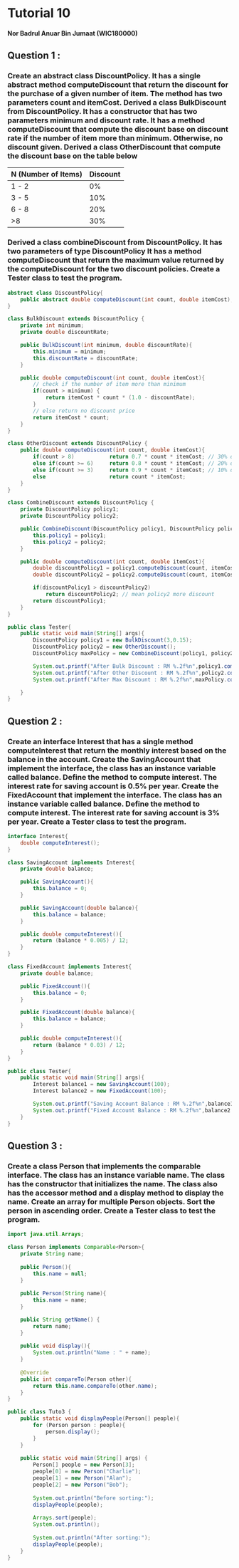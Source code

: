 

# Tutorial 10

#### Nor Badrul Anuar Bin Jumaat (WIC180000)

## Question 1 :

### Create an abstract class DiscountPolicy. It has a single abstract method computeDiscount that return the discount for the purchase of a given number of item. The method has two parameters count and itemCost. Derived a class BulkDiscount from DiscountPolicy. It has a constructor that has two parameters minimum and discount rate. It has a method computeDiscount that compute the discount base on discount rate if the number of item more than minimum. Otherwise, no discount given. Derived a class OtherDiscount that compute the discount base on the table below

| N (Number of Items) | Discount |
|---------------------|----------|
| 1 - 2               | 0%       |
| 3 - 5               | 10%      |
| 6 - 8               | 20%      |
| >8                  | 30%      |

### Derived a class combineDiscount from DiscountPolicy. It has two parameters of type DiscountPolicy It has a method computeDiscount that return the maximum value returned by the computeDiscount for the two discount policies. Create a Tester class to test the program.

```java
abstract class DiscountPolicy{
    public abstract double computeDiscount(int count, double itemCost);
}

class BulkDiscount extends DiscountPolicy {
    private int minimum;
    private double discountRate;

    public BulkDiscount(int minimum, double discountRate){
        this.minimum = minimum;
        this.discountRate = discountRate;
    }

    public double computeDiscount(int count, double itemCost){
        // check if the number of item more than minimum
        if(count > minimum) {
            return itemCost * count * (1.0 - discountRate);
        }
        // else return no discount price
        return itemCost * count;
    }
}

class OtherDiscount extends DiscountPolicy {
    public double computeDiscount(int count, double itemCost){
        if(count > 8)           return 0.7 * count * itemCost; // 30% discount
        else if(count >= 6)     return 0.8 * count * itemCost; // 20% discount
        else if(count >= 3)     return 0.9 * count * itemCost; // 10% discount
        else                    return count * itemCost;
    }
}

class CombineDiscount extends DiscountPolicy {
    private DiscountPolicy policy1;
    private DiscountPolicy policy2;

    public CombineDiscount(DiscountPolicy policy1, DiscountPolicy policy2){
        this.policy1 = policy1;
        this.policy2 = policy2;
    }

    public double computeDiscount(int count, double itemCost){
        double discountPolicy1 = policy1.computeDiscount(count, itemCost);
        double discountPolicy2 = policy2.computeDiscount(count, itemCost);

        if(discountPolicy1 > discountPolicy2)
            return discountPolicy2; // mean policy2 more discount
        return discountPolicy1;
    }
}

public class Tester{
    public static void main(String[] args){
        DiscountPolicy policy1 = new BulkDiscount(3,0.15);
        DiscountPolicy policy2 = new OtherDiscount();
        DiscountPolicy maxPolicy = new CombineDiscount(policy1, policy2);

        System.out.printf("After Bulk Discount : RM %.2f%n",policy1.computeDiscount(10,1));
        System.out.printf("After Other Discount : RM %.2f%n",policy2.computeDiscount(10,1));
        System.out.printf("After Max Discount : RM %.2f%n",maxPolicy.computeDiscount(10,1));

    }
}
```

## Question 2 :

### Create an interface Interest that has a single method computeInterest that return the monthly interest based on the balance in the account. Create the SavingAccount that implement the interface, the class has an instance variable called balance. Define the method to compute interest. The interest rate for saving account is 0.5% per year. Create the FixedAccount that implement the interface. The class has an instance variable called balance. Define the method to compute interest. The interest rate for saving account is 3% per year. Create a Tester class to test the program.
```java
interface Interest{
    double computeInterest();
}

class SavingAccount implements Interest{
    private double balance;

    public SavingAccount(){
        this.balance = 0;
    }

    public SavingAccount(double balance){
        this.balance = balance;
    }

    public double computeInterest(){
        return (balance * 0.005) / 12;
    }
}

class FixedAccount implements Interest{
    private double balance;

    public FixedAccount(){
        this.balance = 0;
    }

    public FixedAccount(double balance){
        this.balance = balance;
    }

    public double computeInterest(){
        return (balance * 0.03) / 12;
    }
}

public class Tester{
    public static void main(String[] args){
        Interest balance1 = new SavingAccount(100);
        Interest balance2 = new FixedAccount(100);

        System.out.printf("Saving Account Balance : RM %.2f%n",balance1.computeInterest());
        System.out.printf("Fixed Account Balance : RM %.2f%n",balance2.computeInterest());
    }
}
```

## Question 3 :

### Create a class Person that implements the comparable interface. The class has an instance variable name. The class has the constructor that initializes the name. The class also has the accessor method and a display method to display the name. Create an array for multiple Person objects. Sort the person in ascending order. Create a Tester class to test the program.
```java
import java.util.Arrays;

class Person implements Comparable<Person>{
    private String name;
    
    public Person(){
        this.name = null;
    }
    
    public Person(String name){
        this.name = name;
    }

    public String getName() {
        return name;
    }
    
    public void display(){
        System.out.println("Name : " + name);
    }
    
    @Override
    public int compareTo(Person other){
        return this.name.compareTo(other.name);
    }
}

public class Tuto3 {
    public static void displayPeople(Person[] people){
        for (Person person : people){
            person.display();
        }
    }
    
    public static void main(String[] args) {
        Person[] people = new Person[3];
        people[0] = new Person("Charlie");
        people[1] = new Person("Alan");
        people[2] = new Person("Bob");
        
        System.out.println("Before sorting:");
        displayPeople(people);
        
        Arrays.sort(people);
        System.out.println();
        
        System.out.println("After sorting:");
        displayPeople(people);
    }
}
```